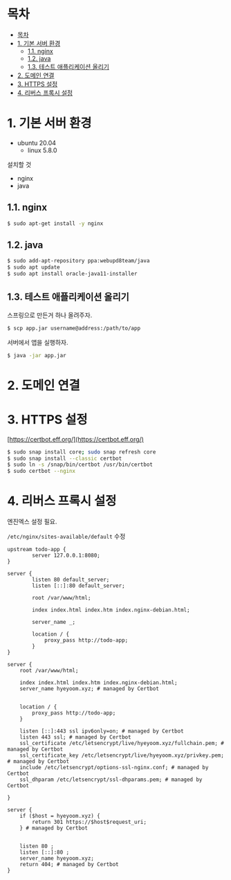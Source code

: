 # 목차

- [목차](#목차)
- [1. 기본 서버 환경](#1-기본-서버-환경)
  - [1.1. nginx](#11-nginx)
  - [1.2. java](#12-java)
  - [1.3. 테스트 애플리케이션 올리기](#13-테스트-애플리케이션-올리기)
- [2. 도메인 연결](#2-도메인-연결)
- [3. HTTPS 설정](#3-https-설정)
- [4. 리버스 프록시 설정](#4-리버스-프록시-설정)

# 1. 기본 서버 환경

- ubuntu 20.04
  - linux 5.8.0

설치할 것
- nginx
- java

## 1.1. nginx

```bash
$ sudo apt-get install -y nginx
```

## 1.2. java

```bash
$ sudo add-apt-repository ppa:webupd8team/java
$ sudo apt update
$ sudo apt install oracle-java11-installer
```

## 1.3. 테스트 애플리케이션 올리기

스프링으로 만든거 하나 올려주자.  

```bash
$ scp app.jar username@address:/path/to/app
```

서버에서 앱을 실행하자.  

```bash
$ java -jar app.jar
```

# 2. 도메인 연결

# 3. HTTPS 설정

[https://certbot.eff.org/](https://certbot.eff.org/)

```bash
$ sudo snap install core; sudo snap refresh core
$ sudo snap install --classic certbot
$ sudo ln -s /snap/bin/certbot /usr/bin/certbot
$ sudo certbot --nginx
```

# 4. 리버스 프록시 설정

엔진엑스 설정 필요.  

`/etc/nginx/sites-available/default` 수정

```text
upstream todo-app {
        server 127.0.0.1:8080;
}

server {
        listen 80 default_server;
        listen [::]:80 default_server;

        root /var/www/html;

        index index.html index.htm index.nginx-debian.html;

        server_name _;

        location / {
            proxy_pass http://todo-app;
        }
}

server {
    root /var/www/html;

    index index.html index.htm index.nginx-debian.html;
    server_name hyeyoom.xyz; # managed by Certbot


    location / {
        proxy_pass http://todo-app;
    }

    listen [::]:443 ssl ipv6only=on; # managed by Certbot
    listen 443 ssl; # managed by Certbot
    ssl_certificate /etc/letsencrypt/live/hyeyoom.xyz/fullchain.pem; # managed by Certbot
    ssl_certificate_key /etc/letsencrypt/live/hyeyoom.xyz/privkey.pem; # managed by Certbot
    include /etc/letsencrypt/options-ssl-nginx.conf; # managed by Certbot
    ssl_dhparam /etc/letsencrypt/ssl-dhparams.pem; # managed by Certbot

}

server {
    if ($host = hyeyoom.xyz) {
        return 301 https://$host$request_uri;
    } # managed by Certbot


    listen 80 ;
    listen [::]:80 ;
    server_name hyeyoom.xyz;
    return 404; # managed by Certbot
}
```